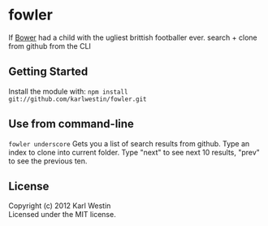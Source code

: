 # fowler
If [Bower](https://github.com/twitter/bower) had a child with the ugliest brittish footballer ever.
search + clone from github from the CLI

## Getting Started
Install the module with: `npm install git://github.com/karlwestin/fowler.git`

## Use from command-line
`fowler underscore`
Gets you a list of search results from github. Type an index to clone into current folder. Type "next" to see next 10 results, "prev" to see the previous ten.

## License
Copyright (c) 2012 Karl Westin  
Licensed under the MIT license.
